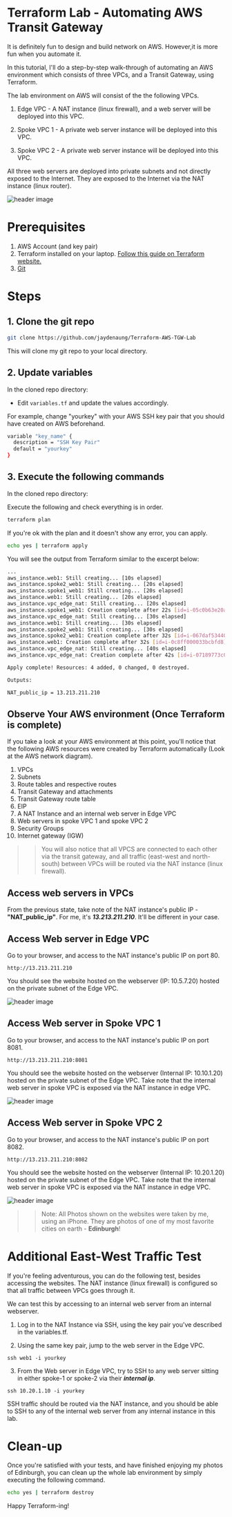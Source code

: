 # Terraform Lab - Automating AWS Transit Gateway 

It is definitely fun to design and build network on AWS. However,it is more fun when you automate it. 

In this tutorial, I'll do a step-by-step walk-through of automating an AWS environment which consists of three VPCs, and a Transit Gateway, using Terraform.

The lab environment on AWS will consist of the the following VPCs.

1. Edge VPC - A NAT instance (linux firewall), and a web server will be deployed into this VPC.

2. Spoke VPC 1 - A private web server instance will be deployed into this VPC.

3. Spoke VPC 2 - A private web server instance will be deployed into this VPC.

All three web servers are deployed into private subnets and not directly exposed to the Internet. They are exposed to the Internet via the NAT instance (linux router).


![header image](img/aws_tgw_linux_fw.png)

# Prerequisites

1. AWS Account (and key pair)
2. Terraform installed on your laptop. [Follow this guide on Terraform website.](https://www.terraform.io/downloads.html)
3. [Git](https://git-scm.com/downloads)

# Steps

## 1. Clone the git repo
```bash
git clone https://github.com/jaydenaung/Terraform-AWS-TGW-Lab
```

This will clone my git repo to your local directory.

## 2. Update variables

In the cloned repo directory:

- Edit ```variables.tf``` and update the values accordingly.

For example, change "yourkey" with your AWS SSH key pair that you should have created on AWS beforehand. 

```bash
variable "key_name" {
  description = "SSH Key Pair"
  default = "yourkey"
}
```

## 3. Execute the following commands

In the cloned repo directory: 

Execute the following and check everything is in order.

```bash
terraform plan
```
If you're ok with the plan and it doesn't show any error, you can apply.

```bash
echo yes | terraform apply
```
You will see the output from Terraform similar to the excerpt below:

```bash
...
aws_instance.web1: Still creating... [10s elapsed]
aws_instance.spoke2_web1: Still creating... [20s elapsed]
aws_instance.spoke1_web1: Still creating... [20s elapsed]
aws_instance.web1: Still creating... [20s elapsed]
aws_instance.vpc_edge_nat: Still creating... [20s elapsed]
aws_instance.spoke1_web1: Creation complete after 22s [id=i-05c0b63e20aa18d20]
aws_instance.vpc_edge_nat: Still creating... [30s elapsed]
aws_instance.web1: Still creating... [30s elapsed]
aws_instance.spoke2_web1: Still creating... [30s elapsed]
aws_instance.spoke2_web1: Creation complete after 32s [id=i-067daf534402246aa]
aws_instance.web1: Creation complete after 32s [id=i-0c8ff000033bcbfd8]
aws_instance.vpc_edge_nat: Still creating... [40s elapsed]
aws_instance.vpc_edge_nat: Creation complete after 42s [id=i-07189773c0ec04805]

Apply complete! Resources: 4 added, 0 changed, 0 destroyed.

Outputs:

NAT_public_ip = 13.213.211.210

```

## Observe Your AWS environment (Once Terraform is complete)

If you take a look at your AWS environment at this point, you'll notice that the following AWS resources were created by Terraform automatically (Look at the AWS network diagram). 

1. VPCs
2. Subnets
3. Route tables and respective routes
4. Transit Gateway and attachments
5. Transit Gateway route table
6. EIP
7. A NAT Instance and an internal web server in Edge VPC
8. Web servers in spoke VPC 1 and spoke VPC 2
9. Security Groups
10. Internet gateway (IGW)

>> You will also notice that all VPCS are connected to each other via the transit gateway, and all traffic (east-west and north-south) between VPCs wiill be routed via the NAT instance (linux firewall).

## Access web servers in VPCs

From the previous state, take note of the NAT instance's public IP  - **"NAT_public_ip"**. For me, it's ***13.213.211.210***. It'll be different in your case.

## Access Web server in Edge VPC
Go to your browser, and access to the NAT instance's public IP on port 80.

```
http://13.213.211.210 
```

You should see the website hosted on the webserver (IP: 10.5.7.20) hosted on the private subnet of the Edge VPC.

![header image](img/edge.png)


## Access Web server in Spoke VPC 1

Go to your browser, and access to the NAT instance's public IP on port 8081.

```
http://13.213.211.210:8081 
```

You should see the website hosted on the webserver (Internal IP: 10.10.1.20) hosted on the private subnet of the Edge VPC. Take note that the internal web server in spoke VPC is exposed via the NAT instance in edge VPC.

![header image](img/spoke1.png)

## Access Web server in Spoke VPC 2

Go to your browser, and access to the NAT instance's public IP on port 8082.

```
http://13.213.211.210:8082
```

You should see the website hosted on the webserver (Internal IP: 10.20.1.20) hosted on the private subnet of the Edge VPC. Take note that the internal web server in spoke VPC is exposed via the NAT instance in edge VPC.

![header image](img/spoke2.png)

>> Note: All Photos shown on the websites were taken by me, using an iPhone. They are photos of one of my most favorite cities on earth - **Edinburgh**!

# Additional East-West Traffic Test
If you're feeling adventurous, you can do the following test, besides accessing the websites. The NAT instance (linux firewall) is configured so that all traffic between VPCs goes through it.

We can test this by accessing to an internal web server from an internal webserver.

1. Log in to the NAT Instance via SSH, using the key pair you've described in the variables.tf. 

2. Using the same key pair, jump to the web server in the Edge VPC.

```
ssh web1 -i yourkey
```
3. From the Web server in Edge VPC, try to SSH to any web server sitting in either spoke-1 or spoke-2 via their ***internal ip***.

```
ssh 10.20.1.10 -i yourkey
```

SSH traffic should be routed via the NAT instance, and you should be able to SSH to any of the internal web server from any internal instance in this lab.

# Clean-up
Once you're satisfied with your tests, and have finished enjoying my photos of Edinburgh, you can clean up the whole lab environment by simply executing the following command.

```bash
echo yes | terraform destroy
```

Happy Terraform-ing!



